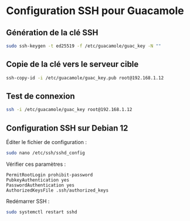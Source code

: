 # Configuration SSH pour Guacamole

## Génération de la clé SSH

```bash
sudo ssh-keygen -t ed25519 -f /etc/guacamole/guac_key -N ""
```

## Copie de la clé vers le serveur cible

```bash
ssh-copy-id -i /etc/guacamole/guac_key.pub root@192.168.1.12
```

## Test de connexion

```bash
ssh -i /etc/guacamole/guac_key root@192.168.1.12
```

## Configuration SSH sur Debian 12

Éditer le fichier de configuration :

```bash
sudo nano /etc/ssh/sshd_config
```

Vérifier ces paramètres :

```
PermitRootLogin prohibit-password
PubkeyAuthentication yes
PasswordAuthentication yes
AuthorizedKeysFile .ssh/authorized_keys
```

Redémarrer SSH :

```bash
sudo systemctl restart sshd
```
